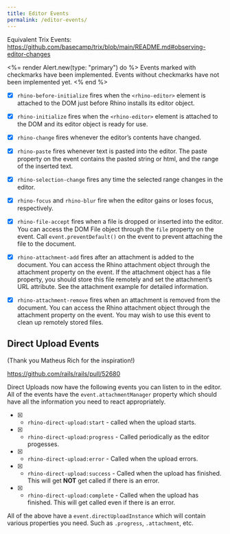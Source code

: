 ```yaml
---
title: Editor Events
permalink: /editor-events/
---
```


Equivalent Trix Events: <https://github.com/basecamp/trix/blob/main/README.md#observing-editor-changes>

<%= render Alert.new(type: "primary") do %>
  Events marked with checkmarks have been implemented. Events without checkmarks
  have not been implemented yet.
<% end %>

- [x] `rhino-before-initialize` fires when the `<rhino-editor>` element is attached to the DOM just before Rhino installs its editor object.

- [x] `rhino-initialize` fires when the `<rhino-editor>` element is attached to the DOM and its editor object is ready for use.

- [x] `rhino-change` fires whenever the editor’s contents have changed.

- [x] `rhino-paste` fires whenever text is pasted into the editor. The paste property on the event contains the pasted string or html, and the range of the inserted text.

- [x] `rhino-selection-change` fires any time the selected range changes in the editor.

- [x] `rhino-focus` and `rhino-blur` fire when the editor gains or loses focus, respectively.

- [x] `rhino-file-accept` fires when a file is dropped or inserted into the editor. You can access the DOM File object through the `file` property on the event. Call `event.preventDefault()` on the event to prevent attaching the file to the document.

- [x] `rhino-attachment-add` fires after an attachment is added to the document. You can access the Rhino attachment object through the attachment property on the event. If the attachment object has a file property, you should store this file remotely and set the attachment’s URL attribute. See the attachment example for detailed information.

- [x] `rhino-attachment-remove` fires when an attachment is removed from the document. You can access the Rhino attachment object through the attachment property on the event. You may wish to use this event to clean up remotely stored files.

## Direct Upload Events

(Thank you Matheus Rich for the inspiration!)

<https://github.com/rails/rails/pull/52680>

Direct Uploads now have the following events you can listen to in the editor. All of the events have the `event.attachmentManager` property which should have all the information you need to react appropriately.

- [x] - `rhino-direct-upload:start` - called when the upload starts.
- [x] - `rhino-direct-upload:progress` - Called periodically as the editor progesses.
- [x] - `rhino-direct-upload:error` - Called when the upload errors.
- [x] - `rhino-direct-upload:success` - Called when the upload has finished. This will get **NOT** get called if there is an error.
- [x] - `rhino-direct-upload:complete` - Called when the upload has finished. This will get called even if there is an error.

All of the above have a `event.directUploadInstance` which will contain various properties you need. Such as `.progress`, `.attachment`, etc.
